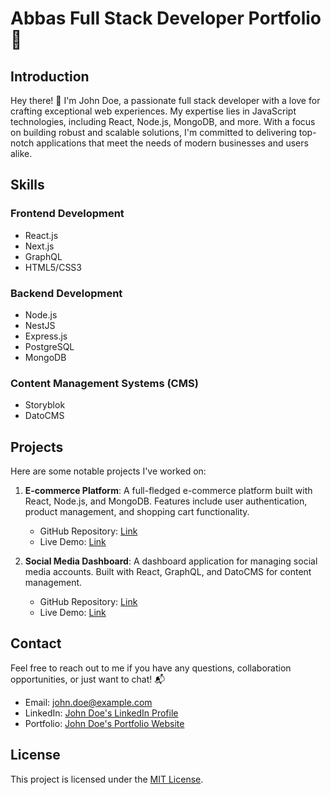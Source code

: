 # Abbas Full Stack Developer Portfolio 🚀

## Introduction

Hey there! 👋 I'm John Doe, a passionate full stack developer with a love for crafting exceptional web experiences. My expertise lies in JavaScript technologies, including React, Node.js, MongoDB, and more. With a focus on building robust and scalable solutions, I'm committed to delivering top-notch applications that meet the needs of modern businesses and users alike.

## Skills

### Frontend Development
- React.js
- Next.js
- GraphQL
- HTML5/CSS3

### Backend Development
- Node.js
- NestJS
- Express.js
- PostgreSQL
- MongoDB

### Content Management Systems (CMS)
- Storyblok
- DatoCMS

## Projects

Here are some notable projects I've worked on:

1. **E-commerce Platform**: A full-fledged e-commerce platform built with React, Node.js, and MongoDB. Features include user authentication, product management, and shopping cart functionality.
   - GitHub Repository: [Link](#)
   - Live Demo: [Link](#)

2. **Social Media Dashboard**: A dashboard application for managing social media accounts. Built with React, GraphQL, and DatoCMS for content management.
   - GitHub Repository: [Link](#)
   - Live Demo: [Link](#)

## Contact

Feel free to reach out to me if you have any questions, collaboration opportunities, or just want to chat! 📬

- Email: john.doe@example.com
- LinkedIn: [John Doe's LinkedIn Profile](https://www.linkedin.com/in/johndoe/)
- Portfolio: [John Doe's Portfolio Website](https://www.johndoeportfolio.com)

## License

This project is licensed under the [MIT License](LICENSE).
